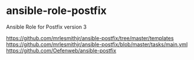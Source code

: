 # ansible-role-postfix
Ansible Role for Postfix version 3


https://github.com/mrlesmithjr/ansible-postfix/tree/master/templates
https://github.com/mrlesmithjr/ansible-postfix/blob/master/tasks/main.yml
https://github.com/Oefenweb/ansible-postfix